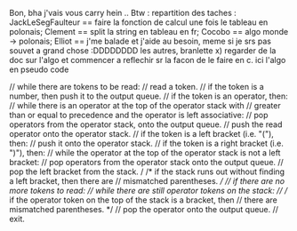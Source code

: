 Bon, bha j'vais vous carry hein ..
Btw : repartition des taches :
JackLeSegFaulteur  == faire la fonction de calcul une fois le tableau en polonais;
Clement == split la string en tableau en fr;
Cocobo == algo monde -> polonais;
Elliot == j'me balade et j'aide au besoin, meme si je srs pas souvet a grand chose :DDDDDDDD
les autres, branlette x)
regarder de la doc sur l'algo et commencer a reflechir sr la facon de le faire en c. ici l'algo en pseudo code 


//  while there are tokens to be read:
//  	read a token.
//  	if the token is a number, then push it to the output queue.
//  	if the token is an operator, then:
//  		while there is an operator at the top of the operator stack with
//  			greater than or equal to precedence and the operator is left associative:
//  				pop operators from the operator stack, onto the output queue.
//  		push the read operator onto the operator stack.
//  	if the token is a left bracket (i.e. "("), then:
//  		push it onto the operator stack.
//  	if the token is a right bracket (i.e. ")"), then:
//  		while the operator at the top of the operator stack is not a left bracket:
//  			pop operators from the operator stack onto the output queue.
//    		pop the left bracket from the stack.
/   		/* if the stack runs out without finding a left bracket, then there are
//  		mismatched parentheses. */
//   if there are no more tokens to read:
//  	while there are still operator tokens on the stack:
//  		/* if the operator token on the top of the stack is a bracket, then
//  		there are mismatched parentheses. */
//  		pop the operator onto the output queue.
//  exit.

